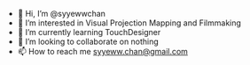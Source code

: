 - 👋 Hi, I’m @syyewwchan
- 👀 I’m interested in Visual Projection Mapping and Filmmaking
- 🌱 I’m currently learning TouchDesigner
- 💞️ I’m looking to collaborate on nothing
- 📫 How to reach me syyeww.chan@gmail.com

<!---
syyewwchan/syyewwchan is a ✨ special ✨ repository because its `README.md` (this file) appears on your GitHub profile.
You can click the Preview link to take a look at your changes.
--->
